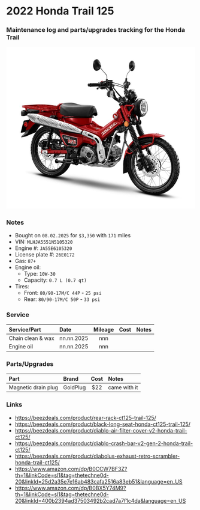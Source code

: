 # 2022 Honda Trail 125


### Maintenance log and parts/upgrades tracking for the Honda Trail

![](/pic.jpg)


### Notes
- Bought on `08.02.2025` for `$3,350` with `171` miles
- VIN: `MLHJA5551N5105320`
- Engine #: `JA55E6105320`
- License plate #: `26E0172`
- Gas: `87+`
- Engine oil:
  - Type: `10W-30`
  - Capacity: `0.7 L (0.7 qt)`
- Tires:
  - Front: `80/90-17M/C 44P` - `25 psi`
  - Rear:  `80/90-17M/C 50P` - `33 psi`


### Service

| Service/Part                 | Date       | Mileage    | Cost       | Notes                                             |
| :--------------------------- | :--------- | :--------: | :--------: | :------------------------------------------------ |
| Chain clean & wax            | nn.nn.2025 |    nnn     |            |                                                   |
| Engine oil                   | nn.nn.2025 |    nnn     |            |                                                   |


### Parts/Upgrades

| Part                         | Brand                   | Cost       | Notes                                             |
| :--------------------------- | :---------------------- | :--------: | :------------------------------------------------ |
| Magnetic drain plug          | GoldPlug                | $22        | came with it                                      |


### Links
- https://beezdeals.com/product/rear-rack-ct125-trail-125/
- https://beezdeals.com/product/black-long-seat-honda-ct125-trail-125/  
- https://beezdeals.com/product/diablo-air-filter-cover-v2-honda-trail-ct125/  
- https://beezdeals.com/product/diablo-crash-bar-v2-gen-2-honda-trail-ct125/  
- https://beezdeals.com/product/diabolus-exhaust-retro-scrambler-honda-trail-ct125/
- https://www.amazon.com/dp/B0CCW7BF3Z?th=1&linkCode=sl1&tag=thetechne0d-20&linkId=25d2a35e7e16ab483cafa2516a83eb51&language=en_US
- https://www.amazon.com/dp/B0BX5Y74M9?th=1&linkCode=sl1&tag=thetechne0d-20&linkId=400b2394ad37503492b2cad7a7f1c4da&language=en_US
